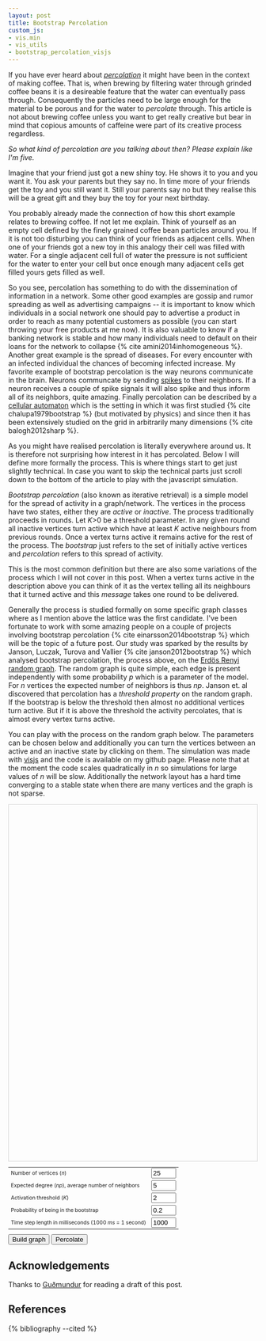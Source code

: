 ```yaml
---
layout: post
title: Bootstrap Percolation
custom_js:
- vis.min
- vis_utils
- bootstrap_percolation_visjs
---
```

If you have ever heard about
*[percolation](https://en.wikipedia.org/wiki/Percolation "Percolation on
Wikipedia")* it might have been in the context of making coffee. That
is, when brewing by filtering water through grinded coffee beans it is a
desireable feature that the water can eventually pass through.
Consequently the particles need to be large enough for the material to
be porous and for the water to *percolate* through. This article is not
about brewing coffee unless you want to get really creative but bear in
mind that copious amounts of caffeine were part of its creative process
regardless.

*So what kind of percolation are you talking about then? Please explain
like I'm five.*

Imagine that your friend just got a new shiny toy. He shows it to you
and you want it. You ask your parents but they say no. In time more of
your friends get the toy and you still want it. Still your parents say
no but they realise this will be a great gift and they buy the toy for
your next birthday.

<!---
and you express to your parents how your whole mental
model of what is important in the world has radically changed. You
parents resist, you are torn and broken but life goes on. Suddenly more
of your friends get this new toy. The situation becomes different, you
are now a social outcast, your status has been reduced to that of a
pawn. Nobody plays with you anymore, you are a tribe of one, the old
toys are worthless. You are now dressing in black and wearing white make
up. The staff at the kindergarten start getting worried when you start
chanting dark summoning rituals in recess. Eventually, after realising
antidepressants are not an efficient treatment for this condition, your
parents give in to societal pressures and buy you the new toy. The
balance of the world is restored.
-->

You probably already made the connection of how this short example
relates to brewing coffee. If not let me explain. Think of yourself as
an empty cell defined by the finely grained coffee bean particles around
you. If it is not too disturbing you can think of your friends as
adjacent cells. When one of your friends got a new toy in this analogy
their cell was filled with water. For a single adjacent cell full of
water the pressure is not sufficient for the water to enter your cell
but once enough many adjacent cells get filled yours gets filled as
well.

So you see, percolation has something to do with the dissemination of
information in a network. Some other good examples are gossip and rumor
spreading as well as advertising campaigns -- it is important to know
which individuals in a social network one should pay to advertise a
product in order to reach as many potential customers as possible (you
can start throwing your free products at me now). It is also valuable to
know if a banking network is stable and how many individuals need to
default on their loans for the network to collapse {% cite
amini2014inhomogeneous %}. Another great example is the spread of
diseases. For every encounter with an infected individual the chances
of becoming infected increase. My favorite example of bootstrap
percolation is the way neurons communicate in the brain. Neurons
communcate by sending
[spikes](https://en.wikipedia.org/wiki/Neural_coding) to their
neighbors. If a neuron receives a couple of spike signals it will also
spike and thus inform all of its neighbors, quite amazing. Finally
percolation can be described by a [cellular
automaton](https://en.wikipedia.org/wiki/Cellular_automaton) which is
the setting in which it was first studied {% cite chalupa1979bootstrap
%} (but motivated by physics) and since then it has been extensively
studied on the grid in arbitrarily many dimensions {% cite
balogh2012sharp %}.

As you might have realised percolation is literally everywhere around
us. It is therefore not surprising how interest in it has percolated.
Below I will define more formally the process. This is where things
start to get just slightly technical. In case you want to skip the
technical parts just scroll down to the bottom of the article to play
with the javascript simulation.

*Bootstrap percolation* (also known as iterative retrieval) is a simple
model for the spread of activity in a graph/network. The vertices in the
process have two states, either they are *active* or *inactive*. The
process traditionally proceeds in rounds. Let *K*>0 be a threshold
parameter. In any given round all inactive vertices turn active which
have at least *K* active neighbours from previous rounds. Once a vertex
turns active it remains active for the rest of the process. The
*bootstrap* just refers to the set of initially active vertices and
*percolation* refers to this spread of activity.

This is the most common definition but there are also some variations of
the process which I will not cover in this post. When a vertex turns
active in the description above you can think of it as the vertex
telling all its neighbours that it turned active and this *message*
takes one round to be delivered.

Generally the process is studied formally on some specific graph classes
where as I mention above the lattice was the first candidate. I've been
fortunate to work with some amazing people on a couple of projects
involving bootstrap percolation {% cite einarsson2014bootstrap %} which
will be the topic of a future post. Our study was sparked by the results
by Janson, Luczak, Turova and Vallier {% cite janson2012bootstrap %}
which analysed bootstrap percolation, the process above, on the [Erdös
Renyi random graph](https://en.wikipedia.org/wiki/Erdős–Rényi_model).
The random graph is quite simple, each edge is present independently
with some probability *p* which is a parameter of the model. For *n*
vertices the expected number of neighbors is thus *np*. Janson et. al
discovered that percolation has a *threshold property* on the random
graph. If the bootstrap is below the threshold then almost no additional
vertices turn active. But if it is above the threshold the activity
percolates, that is almost every vertex turns active.

You can play with the process on the random graph below. The parameters
can be chosen below and additionally you can turn the vertices between
an active and an inactive state by clicking on them. The simulation was
made with [visjs](http://visjs.org) and the code is available on my
github page. Please note that at the moment the code scales
quadratically in *n* so simulations for large values of *n* will be
slow. Additionally the network layout has a hard time converging to a
stable state when there are many vertices and the graph is not sparse.

<div id="mynetwork" style="max-width: 720px; height: 720px;border: 1px solid lightgray;"></div>

<form onsubmit="draw(); return false;" style="margin-bottom:20px">
<table style="max-width: 720px; font-size:75%; margin-bottom:10px">
<tr>
  <td>
  <label for="nodeCount">Number of vertices (<i>n</i>)</label>
  </td>
  <td>
    <input id="nodeCount" type="text" value="25" style="width: 50px;">
  </td>
</tr>
<tr>
  <td>
  <label for="nNeighbours">Expected degree (<i>np</i>), average number
  of neighbors</label>
  </td>
  <td>
    <input id="nNeighbours" type="text" value="5" style="width: 50px;">
  </td>
</tr>
<tr>
  <td>
  <label for="kPerc">Activation threshold (<i>K</i>)</label>
  </td>
  <td>
    <input id="kPerc" type="text" value="2" style="width: 50px;">
  </td>
</tr>
<tr>
  <td>
  <label for="pBootstrap">Probability of being in the bootstrap</label>
  </td>
  <td>
    <input id="pBootstrap" type="text" value="0.2" style="width: 50px;">
  </td>
</tr>
<tr>
  <td>
  <label for="timeStep">Time step length in milliseconds (1000 <i>ms</i> = 1 second)</label>
  </td>
  <td>
    <input id="timeStep" type="text" value="1000" style="width: 50px;">
  </td>
</tr>
</table>
  <input type="button" value="Build graph" onclick="draw()">
  <input type="button" value="Percolate" onclick="percolate()">
</form>

<p class="message" id="message" style="visibility:hidden;">

</p>

## Acknowledgements
Thanks to [Guðmundur](http://www2.compute.dtu.dk/~guei/) for reading a
draft of this post.

## References

{% bibliography --cited %}

